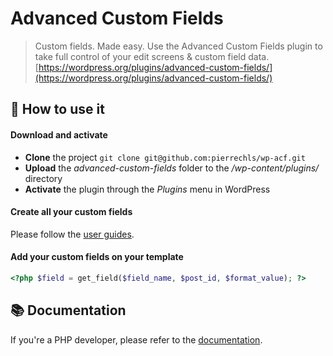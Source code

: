 # Advanced Custom Fields

> Custom fields. Made easy. Use the Advanced Custom Fields plugin to take full control of your edit screens & custom field data. [https://wordpress.org/plugins/advanced-custom-fields/](https://wordpress.org/plugins/advanced-custom-fields/)

## 🔮 How to use it

#### Download and activate

- **Clone** the project `git clone git@github.com:pierrechls/wp-acf.git`
- **Upload** the *advanced-custom-fields* folder to the */wp-content/plugins/* directory
- **Activate** the plugin through the *Plugins* menu in WordPress

#### Create all your custom fields

Please follow the [user guides](https://www.advancedcustomfields.com/resources/creating-a-field-group/).

#### Add your custom fields on your template

```php
<?php $field = get_field($field_name, $post_id, $format_value); ?>
```

## 📚 Documentation

If you're a PHP developer, please refer to the [documentation](https://www.advancedcustomfields.com/resources/).

### 